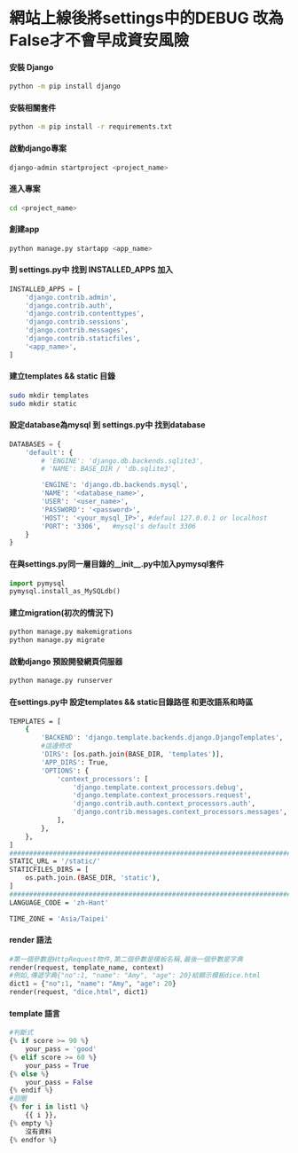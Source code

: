 
# 網站上線後將settings中的DEBUG 改為False才不會早成資安風險

####  安裝 Django
```bash
python -m pip install django
```

#### 安裝相關套件
```bash
python -m pip install -r requirements.txt
```

#### 啟動django專案
```bash
django-admin startproject <project_name>
```

#### 進入專案
```bash
cd <project_name>
```

#### 創建app
```bash
python manage.py startapp <app_name>
```

#### 到 settings.py中 找到 INSTALLED_APPS 加入
```python
INSTALLED_APPS = [
    'django.contrib.admin',
    'django.contrib.auth',
    'django.contrib.contenttypes',
    'django.contrib.sessions',
    'django.contrib.messages',
    'django.contrib.staticfiles',
    '<app_name>',
]
```

#### 建立templates && static 目錄
```bash
sudo mkdir templates
sudo mkdir static
```

#### 設定database為mysql 到 settings.py中 找到database
```python
DATABASES = {
    'default': {
        # 'ENGINE': 'django.db.backends.sqlite3',
        # 'NAME': BASE_DIR / 'db.sqlite3',

        'ENGINE': 'django.db.backends.mysql',  
        'NAME': '<database_name>',                
        'USER': '<user_name>',                        
        'PASSWORD': '<password>',                  
        'HOST': '<your_mysql_IP>', #defaul 127.0.0.1 or localhost                
        'PORT': '3306',   #mysql's default 3306                     
    }
}
```

#### 在與settings.py同一層目錄的__init__.py中加入pymysql套件
```python
import pymysql
pymysql.install_as_MySQLdb()
```

#### 建立migration(初次的情況下)
```bash
python manage.py makemigrations
python manage.py migrate
```

#### 啟動django 預設開發網頁伺服器
```bash
python manage.py runserver
```

####  在settings.py中 設定templates && static目錄路徑 和更改語系和時區
```bash
TEMPLATES = [
    {
        'BACKEND': 'django.template.backends.django.DjangoTemplates',
        #這邊修改
        'DIRS': [os.path.join(BASE_DIR, 'templates')],
        'APP_DIRS': True,
        'OPTIONS': {
            'context_processors': [
                'django.template.context_processors.debug',
                'django.template.context_processors.request',
                'django.contrib.auth.context_processors.auth',
                'django.contrib.messages.context_processors.messages',
            ],
        },
    },
]
###############################################################################
STATIC_URL = '/static/'
STATICFILES_DIRS = [
    os.path.join.(BASE_DIR, 'static'),
]
###############################################################################
LANGUAGE_CODE = 'zh-Hant'

TIME_ZONE = 'Asia/Taipei'

```

#### render 語法
```python
#第一個參數是HttpRequest物件,第二個參數是模板名稱,最後一個參數是字典
render(request, template_name, context)
#例如,傳遞字典{"no":1, "name": "Amy", "age": 20}給顯示模板dice.html
dict1 = {"no":1, "name": "Amy", "age": 20}
render(request, "dice.html", dict1)
```

#### template 語言
```python
#判斷式
{% if score >= 90 %}
    your_pass = 'good'
{% elif score >= 60 %}
    your_pass = True
{% else %}
    your_pass = False
{% endif %}
#迴圈
{% for i in list1 %}
    {{ i }},
{% empty %}
    沒有資料
{% endfor %}
```





